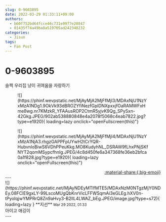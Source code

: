 ```yaml
---
slug: 0-9603895
date: 2022-03-29 01:33:11+09:00
authors:
  - b60f752bd64fcce46c731e0977e28047
  - 01435f74a49ba8a519705ad242348232
categories:
  - Jisun
tags:
  - Fan Post
---
```


# 0-9603895

<div class="post-container" markdown="1">
<div class="content-container md-sidebar__scrollwrap" markdown="1">

슬쩍 우리집 냥이 귀여움을 자랑하기
<figure markdown="1">
![](https://phinf.wevpstatic.net/MjAyMjA2MjFfMjI3/MDAxNjU1NzYxMzA1NDg1.9OkVk93dBROZYfiNezfGplDNXpxxjfOaRAMWFxHme8wg.nr7KMzkR_YFAAusROP2CtmR5yjvK9Qg_SPySxn-42Gkg.JPEG/902ab538880848e4a2078f5068c4eab7822.jpg?type=e1920){ loading=lazy onclick="openFullscreen(this)"}
</figure>

<figure markdown="1">
![](https://phinf.wevpstatic.net/MjAyMjA2MjFfMjI4/MDAxNjU1NzYxMzA1NjA3.rhgzGAPPFpUYwH2tCrYQR-HubvnloBiwS6VDhPPeuKkg.MO8KudyhNL_DSRAW9fLhxPNjSKfNYT2qomMSypcfhnIg.JPEG/4c8d450fe6a347368fe36eb2bfca0a1f828.jpg?type=e1920){ loading=lazy onclick="openFullscreen(this)"}
</figure>


</div>
</div>

<div style="text-align: right;" markdown="1">
<a href="https://weverse.io/fromis9/fanpost/0-9603895" style="text-align: right;">:material-share:{.big-emoji}</a>
</div>
---

<div class="comments-container md-sidebar__scrollwrap" markdown="1">
<div class="comment" markdown="1">
<div class='id-container' markdown="1">
![](https://phinf.wevpstatic.net/MjAyNDEyMTlfMTE5/MDAxNzM0NTgzMjY0NDEy.08FClE9gxLY-99LscoMUgQbKnrVicLFFWSqmAi3eGLEg.hXV0n-tPyoIqjwYMPRrQ8Zn9aHvy3-B2llL4LWAZ_bEg.JPEG/image.jpg?type=s72){ loading=lazy }
**<span class="artist">지선</span>** <small>Mar 29 2022, 01:33</small><br>
</div>
<div class='comment-body' markdown="1">
아이고 애깅이
</div>
</div>
</div>
---
